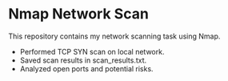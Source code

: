 # Nmap Network Scan

This repository contains my network scanning task using Nmap.

- Performed TCP SYN scan on local network.
- Saved scan results in scan_results.txt.
- Analyzed open ports and potential risks.

